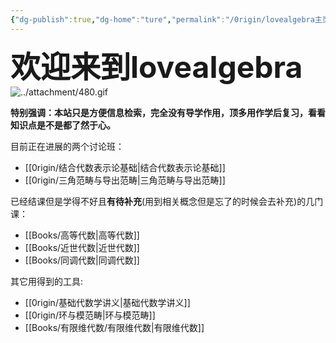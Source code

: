 ```yaml
---
{"dg-publish":true,"dg-home":"ture","permalink":"/0rigin/lovealgebra主页/","tags":["gardenEntry"],"dgPassFrontmatter":true,"created":"2024-07-01T12:19:00.659+08:00","updated":"2024-08-06T20:38:00.292+08:00"}
---
```


<font size="7"> **欢迎来到lovealgebra**</font> ![../attachment/480.gif](/img/user/attachment/480.gif)


**特别强调：本站只是方便信息检索，完全没有导学作用，顶多用作学后复习，看看知识点是不是都了然于心。**

目前正在进展的两个讨论班：
+ [[0rigin/结合代数表示论基础\|结合代数表示论基础]]
+ [[0rigin/三角范畴与导出范畴\|三角范畴与导出范畴]]

已经结课但是学得不好且**有待补充**(用到相关概念但是忘了的时候会去补充)的几门课：
+ [[Books/高等代数\|高等代数]]
+ [[Books/近世代数\|近世代数]]
+ [[Books/同调代数\|同调代数]]

其它用得到的工具:
+ [[0rigin/基础代数学讲义\|基础代数学讲义]]
+ [[0rigin/环与模范畴\|环与模范畴]]
+ [[Books/有限维代数/有限维代数\|有限维代数]]

